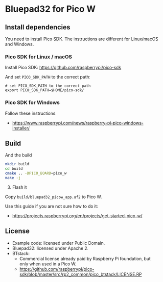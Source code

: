 # Bluepad32 for Pico W

## Install dependencies

You need to install Pico SDK. The instructions are different for Linux/macOS and Windows.

### Pico SDK for Linux / macOS

Install Pico SDK: https://github.com/raspberrypi/pico-sdk

And set `PICO_SDK_PATH` to the correct path:

```
# set PICO_SDK_PATH to the correct path
export PICO_SDK_PATH=$HOME/pico-sdk/
```

### Pico SDK for Windows

Follow these instructions

* <https://www.raspberrypi.com/news/raspberry-pi-pico-windows-installer/>

## Build


And the build

```sh
mkdir build
cd build
cmake .. -DPICO_BOARD=pico_w
make -j
```

3. Flash it

Copy `build/bluepad32_picow_app.uf2` to Pico W.

Use this guide if you are not sure how to do it:

* <https://projects.raspberrypi.org/en/projects/get-started-pico-w/>

## License

- Example code: licensed under Public Domain.
- Bluepad32: licensed under Apache 2.
- BTstack:
  - Commercial license already paid by Raspberry Pi foundation, but only when used in a Pico W.
  - <https://github.com/raspberrypi/pico-sdk/blob/master/src/rp2_common/pico_btstack/LICENSE.RP>